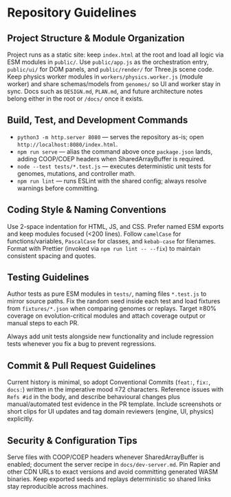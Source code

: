 # Repository Guidelines

## Project Structure & Module Organization
Project runs as a static site: keep `index.html` at the root and load all logic via ESM modules in `public/`. Use `public/app.js` as the orchestration entry, `public/ui/` for DOM panels, and `public/render/` for Three.js scene code. Keep physics worker modules in `workers/physics.worker.js` (module worker) and share schemas/models from `genomes/` so UI and worker stay in sync. Docs such as `DESIGN.md`, `PLAN.md`, and future architecture notes belong either in the root or `/docs/` once it exists.

## Build, Test, and Development Commands
- `python3 -m http.server 8080` — serves the repository as-is; open `http://localhost:8080/index.html`.
- `npm run serve` — alias the command above once `package.json` lands, adding COOP/COEP headers when SharedArrayBuffer is required.
- `node --test tests/*.test.js` — executes deterministic unit tests for genomes, mutations, and controller math.
- `npm run lint` — runs ESLint with the shared config; always resolve warnings before committing.

## Coding Style & Naming Conventions
Use 2-space indentation for HTML, JS, and CSS. Prefer named ESM exports and keep modules focused (<200 lines). Follow `camelCase` for functions/variables, `PascalCase` for classes, and `kebab-case` for filenames. Format with Prettier (invoked via `npm run lint -- --fix`) to maintain consistent spacing and quotes.

## Testing Guidelines
Author tests as pure ESM modules in `tests/`, naming files `*.test.js` to mirror source paths. Fix the random seed inside each test and load fixtures from `fixtures/*.json` when comparing genomes or replays. Target ≥80% coverage on evolution-critical modules and attach coverage output or manual steps to each PR.

Always add unit tests alongside new functionality and include regression tests whenever you fix a bug to prevent regressions.

## Commit & Pull Request Guidelines
Current history is minimal, so adopt Conventional Commits (`feat:`, `fix:`, `docs:`) written in the imperative mood ≤72 characters. Reference issues with `Refs #id` in the body, and describe behavioural changes plus manual/automated test evidence in the PR template. Include screenshots or short clips for UI updates and tag domain reviewers (engine, UI, physics) explicitly.

## Security & Configuration Tips
Serve files with COOP/COEP headers whenever SharedArrayBuffer is enabled; document the server recipe in `docs/dev-server.md`. Pin Rapier and other CDN URLs to exact versions and avoid committing generated WASM binaries. Keep exported seeds and replays deterministic so shared links stay reproducible across machines.
